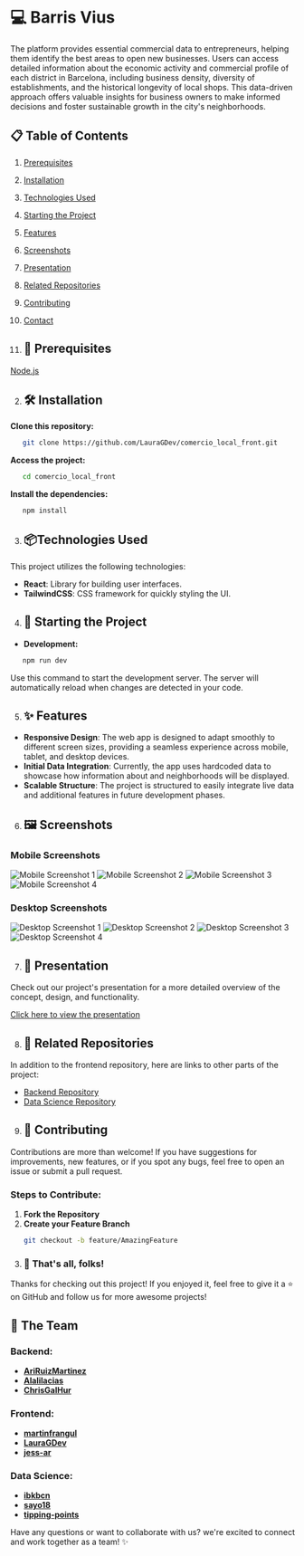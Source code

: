 # 💻 Barris Vius

The platform provides essential commercial data to entrepreneurs, helping them identify the best areas to open new businesses. Users can access detailed information about the economic activity and commercial profile of each district in Barcelona, including business density, diversity of establishments, and the historical longevity of local shops. This data-driven approach offers valuable insights for business owners to make informed decisions and foster sustainable growth in the city's neighborhoods.

## 📋 Table of Contents
1. [Prerequisites](#-prerequisites)
2. [Installation](#-installation)
3. [Technologies Used](#-technologies-used)
4. [Starting the Project](#-starting-the-project)
5. [Features](#-features)
6. [Screenshots](#-screenshots)
7. [Presentation](#-presentation)
8. [Related Repositories](#related-repositories)
9. [Contributing](#-contributing)
10. [Contact](#-contact)


1. ## 🔧 Prerequisites

 [Node.js](https://nodejs.org/)

2. ## 🛠 Installation

**Clone this repository:** 

```bash
   git clone https://github.com/LauraGDev/comercio_local_front.git
```

 **Access the project:**

```bash
   cd comercio_local_front
```

 **Install the dependencies:**

```bash
   npm install
```

3. ## 📦Technologies Used
This project utilizes the following technologies:

- **React**: Library for building user interfaces.
- **TailwindCSS**: CSS framework for quickly styling the UI.

4. ## 🚀 Starting the Project

- **Development:**

```bash
   npm run dev
```
   Use this command to start the development server. The server will automatically reload 	when changes are detected in your code.

5. ## ✨ Features
   
- **Responsive Design**: The web app is designed to adapt smoothly to different screen sizes, providing a seamless experience across mobile, tablet, and desktop devices.
- **Initial Data Integration**: Currently, the app uses hardcoded data to showcase how information about and neighborhoods will be displayed.
- **Scalable Structure**: The project is structured to easily integrate live data and additional features in future development phases.

6. ## 🖼 Screenshots

### Mobile Screenshots

![Mobile Screenshot 1](./public/screenshots/mobile1.png)
![Mobile Screenshot 2](./public/screenshots/mobile2.png)
![Mobile Screenshot 3](./public/screenshots/mobile3.png)
![Mobile Screenshot 4](./public/screenshots/mobile4.png)

### Desktop Screenshots

![Desktop Screenshot 1](./public/screenshots/desktop1.png)
![Desktop Screenshot 2](./public/screenshots/desktop2.png)
![Desktop Screenshot 3](./public/screenshots/desktop3.png)
![Desktop Screenshot 4](./public/screenshots/desktop4.png)

7. ## 🎥 Presentation

Check out our project's presentation for a more detailed overview of the concept, design, and functionality.

[Click here to view the presentation](https://docs.google.com/presentation/d/1pLS9KXpcTahsZXFgFiSju9NGrxZGW4eN/edit?usp=sharing&ouid=107922569683596588419&rtpof=true&sd=true)


8. ## 📂 Related Repositories

In addition to the frontend repository, here are links to other parts of the project:

- [Backend Repository](https://github.com/AriRuizMartinez/Hackaton-Group-5)
- [Data Science Repository](https://github.com/tipping-points/data_science_comercio_local)


9. ## 🤝 Contributing

Contributions are more than welcome! If you have suggestions for improvements, new features, or if you spot any bugs, feel free to open an issue or submit a pull request.

### Steps to Contribute:
1. **Fork the Repository**
2. **Create your Feature Branch**
   ```bash
   git checkout -b feature/AmazingFeature


10. ### 🎉 That's all, folks!

Thanks for checking out this project! If you enjoyed it, feel free to give it a ⭐️ on GitHub and follow us for more awesome projects!

## 👥 The Team

### Backend:
- **[AriRuizMartinez](https://github.com/AriRuizMartinez)**
- **[Alalilacias](https://github.com/Alalilacias)**
- **[ChrisGalHur](https://github.com/ChrisGalHur)**

### Frontend:
- **[martinfrangul](https://github.com/martinfrangul)**
- **[LauraGDev](https://github.com/LauraGDev)**
- **[jess-ar](https://github.com/jess-ar)**

### Data Science:
- **[ibkbcn](https://github.com/ibkbcn)**
- **[sayo18](https://github.com/sayo18)**
- **[tipping-points](https://github.com/tipping-points)**


Have any questions or want to collaborate with us? we're excited to connect and work together as a team! ✨

